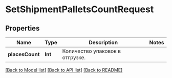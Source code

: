 # SetShipmentPalletsCountRequest

## Properties
Name | Type | Description | Notes
------------ | ------------- | ------------- | -------------
**placesCount** | **Int** | Количество упаковок в отгрузке. | 

[[Back to Model list]](../README.md#documentation-for-models) [[Back to API list]](../README.md#documentation-for-api-endpoints) [[Back to README]](../README.md)



